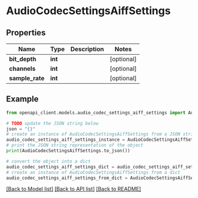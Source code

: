 # AudioCodecSettingsAiffSettings


## Properties

Name | Type | Description | Notes
------------ | ------------- | ------------- | -------------
**bit_depth** | **int** |  | [optional] 
**channels** | **int** |  | [optional] 
**sample_rate** | **int** |  | [optional] 

## Example

```python
from openapi_client.models.audio_codec_settings_aiff_settings import AudioCodecSettingsAiffSettings

# TODO update the JSON string below
json = "{}"
# create an instance of AudioCodecSettingsAiffSettings from a JSON string
audio_codec_settings_aiff_settings_instance = AudioCodecSettingsAiffSettings.from_json(json)
# print the JSON string representation of the object
print(AudioCodecSettingsAiffSettings.to_json())

# convert the object into a dict
audio_codec_settings_aiff_settings_dict = audio_codec_settings_aiff_settings_instance.to_dict()
# create an instance of AudioCodecSettingsAiffSettings from a dict
audio_codec_settings_aiff_settings_from_dict = AudioCodecSettingsAiffSettings.from_dict(audio_codec_settings_aiff_settings_dict)
```
[[Back to Model list]](../README.md#documentation-for-models) [[Back to API list]](../README.md#documentation-for-api-endpoints) [[Back to README]](../README.md)


